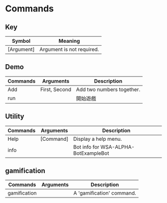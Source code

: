 # Commands

## Key 
| Symbol      | Meaning                        |
|-------------|--------------------------------|
| [Argument]  | Argument is not required.      |

## Demo
| Commands | Arguments     | Description               |
|----------|---------------|---------------------------|
| Add      | First, Second | Add two numbers together. |
| run      |               | 開始遊戲                      |

## Utility
| Commands | Arguments | Description                          |
|----------|-----------|--------------------------------------|
| Help     | [Command] | Display a help menu.                 |
| info     |           | Bot info for WSA-ALPHA-BotExampleBot |

## gamification
| Commands     | Arguments | Description               |
|--------------|-----------|---------------------------|
| gamification |           | A 'gamification' command. |

